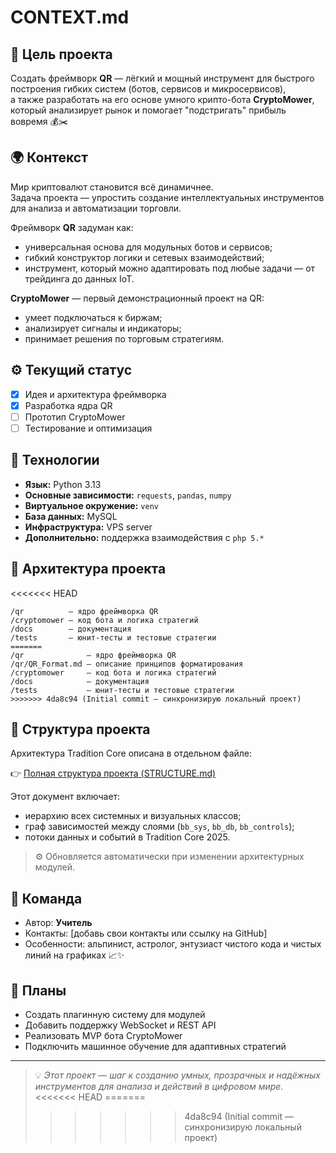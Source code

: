 # CONTEXT.md

## 🎯 Цель проекта
Создать фреймворк **QR** — лёгкий и мощный инструмент для быстрого построения гибких систем (ботов, сервисов и микросервисов),  
а также разработать на его основе умного крипто-бота **CryptoMower**, который анализирует рынок и помогает "подстригать" прибыль вовремя 💰✂️  

## 🌍 Контекст
Мир криптовалют становится всё динамичнее.  
Задача проекта — упростить создание интеллектуальных инструментов для анализа и автоматизации торговли.  

Фреймворк **QR** задуман как:
- универсальная основа для модульных ботов и сервисов;
- гибкий конструктор логики и сетевых взаимодействий;
- инструмент, который можно адаптировать под любые задачи — от трейдинга до данных IoT.

**CryptoMower** — первый демонстрационный проект на QR:
- умеет подключаться к биржам;
- анализирует сигналы и индикаторы;
- принимает решения по торговым стратегиям.

## ⚙️ Текущий статус
- [x] Идея и архитектура фреймворка  
- [x] Разработка ядра QR  
- [ ] Прототип CryptoMower  
- [ ] Тестирование и оптимизация  

## 🔧 Технологии
- **Язык:** Python 3.13  
- **Основные зависимости:** `requests`, `pandas`, `numpy`  
- **Виртуальное окружение:** `venv`  
- **База данных:** MySQL  
- **Инфраструктура:** VPS server  
- **Дополнительно:** поддержка взаимодействия с `php 5.*`  

## 🧩 Архитектура проекта
<<<<<<< HEAD
```
/qr          — ядро фреймворка QR  
/cryptomower — код бота и логика стратегий  
/docs        — документация  
/tests       — юнит-тесты и тестовые стратегии  
=======
/qr              — ядро фреймворка QR  
/qr/QR_Format.md — описание принципов форматирования  
/cryptomower     — код бота и логика стратегий  
/docs            — документация  
/tests           — юнит-тесты и тестовые стратегии
>>>>>>> 4da8c94 (Initial commit — синхронизирую локальный проект)
```
## 📁 Структура проекта
Архитектура Tradition Core описана в отдельном файле:

👉 [Полная структура проекта (STRUCTURE.md)](./docs/STRUCTURE.md)

Этот документ включает:
- иерархию всех системных и визуальных классов;
- граф зависимостей между слоями (`bb_sys`, `bb_db`, `bb_controls`);
- потоки данных и событий в Tradition Core 2025.

> ⚙️ Обновляется автоматически при изменении архитектурных модулей.


## 🤝 Команда
- Автор: **Учитель**  
- Контакты: [добавь свои контакты или ссылку на GitHub]  
- Особенности: альпинист, астролог, энтузиаст чистого кода и чистых линий на графиках 📈✨  

## 🚀 Планы
- Создать плагинную систему для модулей  
- Добавить поддержку WebSocket и REST API  
- Реализовать MVP бота CryptoMower  
- Подключить машинное обучение для адаптивных стратегий  

---

> 💡 *Этот проект — шаг к созданию умных, прозрачных и надёжных инструментов для анализа и действий в цифровом мире.*
<<<<<<< HEAD
=======
> 
>>>>>>> 4da8c94 (Initial commit — синхронизирую локальный проект)

